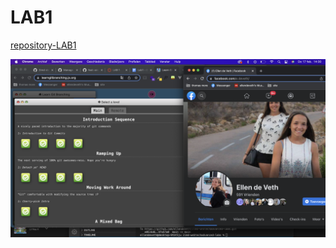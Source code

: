 # LAB1
[repository-LAB1](https://github.com/ellendeveth/2imd-webtechadvanced-lab1)

![screenshot git](https://github.com/ellendeveth/2imd-dev-portfolio/blob/main/Lab1-git/screenshot.png)
